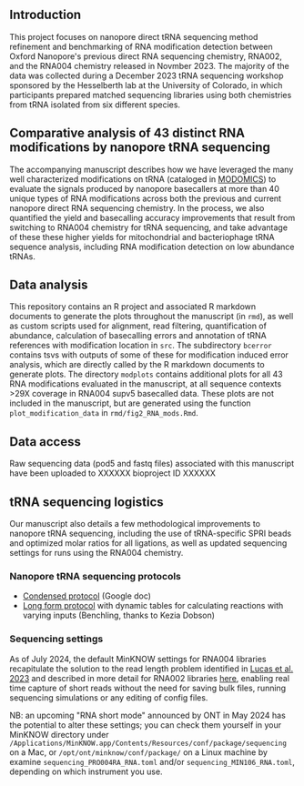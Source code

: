 ## Introduction
This project focuses on nanopore direct tRNA sequencing method refinement and benchmarking of RNA modification detection between Oxford Nanopore's previous direct RNA sequencing chemistry, RNA002, and the RNA004 chemistry released in Novmber 2023. The majority of the data was collected during a December 2023 tRNA sequencing workshop sponsored by the Hesselberth lab at the University of Colorado, in which participants prepared matched sequencing libraries using both chemistries from tRNA isolated from six different species.

## Comparative analysis of 43 distinct RNA modifications by nanopore tRNA sequencing
The accompanying manuscript describes how we have leveraged the many well characterized modifications on tRNA (cataloged in [MODOMICS](https://genesilico.pl/modomics/)) to evaluate the signals produced by nanopore basecallers at more than 40 unique types of RNA modifications across both the previous and current nanopore direct RNA sequencing chemistry. In the process, we also quantified the yield and basecalling accuracy improvements that result from switching to RNA004 chemistry for tRNA sequencing, and take advantage of these these higher yields for mitochondrial and bacteriophage tRNA sequence analysis, including RNA modification detection on low abundance tRNAs.

## Data analysis
This repository contains an R project and associated R markdown documents to generate the plots throughout the manuscript (in `rmd`), as well as custom scripts used for alignment, read filtering, quantification of abundance, calculation of basecalling errors and annotation of tRNA references with modification location in `src`. The subdirectory `bcerror` contains tsvs with outputs of some of these for modification induced error analysis, which are directly called by the R markdown documents to generate plots. The directory `modplots` contains additional plots for all 43 RNA modifications evaluated in the manuscript, at all sequence contexts >29X coverage in RNA004 supv5 basecalled data. These plots are not included in the manuscript, but are generated using the function `plot_modification_data` in `rmd/fig2_RNA_mods.Rmd`.

## Data access
Raw sequencing data (pod5 and fastq files) associated with this manuscript have been uploaded to XXXXXX bioproject ID XXXXXX

## tRNA sequencing logistics
Our manuscript also details a few methodological improvements to nanopore tRNA sequencing, including the use of tRNA-specific SPRI beads and optimized molar ratios for all ligations, as well as updated sequencing settings for runs using the RNA004 chemistry.

### Nanopore tRNA sequencing protocols
* [Condensed protocol](https://docs.google.com/document/d/1SF2dGrVZLOtweABMiu8x1vZq7Yw5z260S80RhcLeO_o/edit?usp=sharing) (Google doc)
* [Long form protocol](https://benchling.com/s/prt-hGDLQuwsw0qKaWrtc70u?m=slm-kowx2TQzGlx2LAxpZwXk) with dynamic tables for calculating reactions with varying inputs (Benchling, thanks to Kezia Dobson)

### Sequencing settings
As of July 2024, the default MinKNOW settings for RNA004 libraries recapitulate the solution to the read length problem identified in [Lucas et al. 2023](https://www.nature.com/articles/s41587-023-01743-6) and described in more detail for RNA002 libraries [here](https://lkwhite.github.io/tRNAseq/sequencing-settings/), enabling real time capture of short reads without the need for saving bulk files, running sequencing simulations or any editing of config files.

NB: an upcoming "RNA short mode" announced by ONT in May 2024 has the potential to alter these settings; you can check them yourself in your MinKNOW directory under `/Applications/MinKNOW.app/Contents/Resources/conf/package/sequencing` on a Mac, or `/opt/ont/minknow/conf/package/` on a Linux machine by examine `sequencing_PRO004RA_RNA.toml` and/or `sequencing_MIN106_RNA.toml`, depending on which instrument you use.
